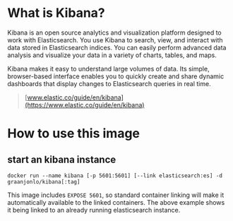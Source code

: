 # What is Kibana?

Kibana is an open source analytics and visualization platform designed to work with Elasticsearch. You use Kibana to search, view, and interact with data stored in Elasticsearch indices. You can easily perform advanced data analysis and visualize your data in a variety of charts, tables, and maps.

Kibana makes it easy to understand large volumes of data. Its simple, browser-based interface enables you to quickly create and share dynamic dashboards that display changes to Elasticsearch queries in real time.

> [www.elastic.co/guide/en/kibana](https://www.elastic.co/guide/en/kibana)

# How to use this image

## start an kibana instance

    docker run --name kibana [-p 5601:5601] [--link elasticsearch:es] -d graanjonlo/kibana[:tag]

This image includes `EXPOSE 5601`, so standard container linking will make it automatically available to the linked containers.  The above example shows it being linked to an already running elasticsearch instance.

